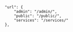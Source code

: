 

    "url": {
        "admin": "/admin/",
        "public": "/public/",
        "services": "/services/"
    },

